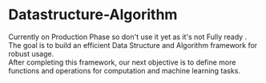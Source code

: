 # Datastructure-Algorithm
Currently on Production Phase so don't use it yet as it's not Fully ready .
The goal is to build an efficient Data Structure and Algorithm framework for robust usage.  
After completing this framework, our next objective is to define more functions and operations for computation and machine learning tasks.
